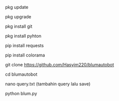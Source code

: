 pkg update

pkg upgrade

pkg install git

pkg install pyhton

pip install requests

pip install colorama

git clone https://github.com/Hasyim220/blumautobot

cd blumautobot

nano query.txt (tambahin query lalu save)

python blum.py
